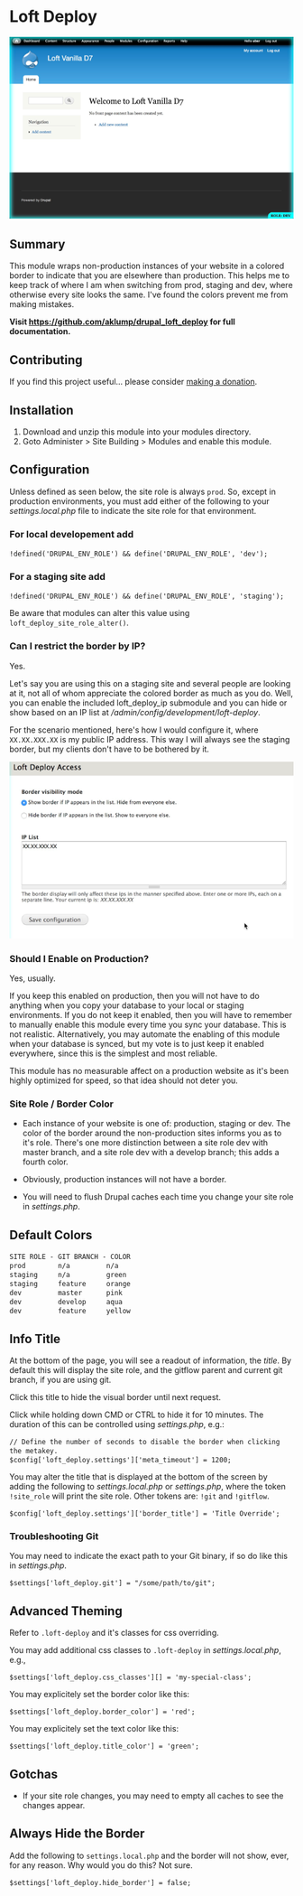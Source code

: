 # Loft Deploy

![loft_deploy](images/screenshot.png)

## Summary
This module wraps non-production instances of your website in a colored border to indicate that you are elsewhere than production.  This helps me to keep track of where I am when switching from prod, staging and dev, where otherwise every site looks the same.  I've found the colors prevent me from making mistakes.

**Visit <https://github.com/aklump/drupal_loft_deploy> for full documentation.**

## Contributing

If you find this project useful... please consider [making a donation](https://www.paypal.com/cgi-bin/webscr?cmd=_s-xclick&hosted_button_id=4E5KZHDQCEUV8&item_name=Gratitude%20for%20aklump%2Floft_deploy).

## Installation

1. Download and unzip this module into your modules directory.
1. Goto Administer > Site Building > Modules and enable this module.

## Configuration

Unless defined as seen below, the site role is always `prod`. So, except in production environments, you must add either of the following to your _settings.local.php_ file to indicate the site role for that environment.

### For local developement add
    
    !defined('DRUPAL_ENV_ROLE') && define('DRUPAL_ENV_ROLE', 'dev');

### For a staging site add
    
    !defined('DRUPAL_ENV_ROLE') && define('DRUPAL_ENV_ROLE', 'staging');

Be aware that modules can alter this value using `loft_deploy_site_role_alter()`.

### Can I restrict the border by IP?

Yes.

Let's say you are using this on a staging site and several people are looking at it, not all of whom appreciate the colored border as much as you do.  Well, you can enable the included loft_deploy_ip submodule and you can hide or show based on an IP list at _/admin/config/development/loft-deploy_.

For the scenario mentioned, here's how I would configure it, where `XX.XX.XXX.XX` is my public IP address.  This way I will always see the staging border, but my clients don't have to be bothered by it.

![IP access](images/by-ip.png)
### Should I Enable on Production?

Yes, usually.

If you keep this enabled on production, then you will not have to do anything when you copy your database to your local or staging environments.  If you do not keep it enabled, then you will have to remember to manually enable this module every time you sync your database.  This is not realistic.  Alternatively, you may automate the enabling of this module when your database is synced, but my vote is to just keep it enabled everywhere, since this is the simplest and most reliable.

This module has no measurable affect on a production website as it's been highly optimized for speed, so that idea should not deter you.

### Site Role / Border Color

* Each instance of your website is one of: production, staging or dev. The color of the border around the non-production sites informs you as to it's role.  There's one more distinction between a site role dev with master branch, and a site role dev with a develop branch; this adds a fourth color.

* Obviously, production instances will not have a border.

* You will need to flush Drupal caches each time you change your site role in _settings.php_.

## Default Colors

    SITE ROLE - GIT BRANCH - COLOR
    prod        n/a         n/a
    staging     n/a         green
    staging     feature     orange
    dev         master      pink
    dev         develop     aqua
    dev         feature     yellow

## Info Title

At the bottom of the page, you will see a readout of information, the _title_. By default this will display the site role, and the gitflow parent and current git branch, if you are using git.

Click this title to hide the visual border until next request.

Click while holding down CMD or CTRL to hide it for 10 minutes.  The duration of this can be controlled using _settings.php_, e.g.:

    // Define the number of seconds to disable the border when clicking the metakey.
    $config['loft_deploy.settings']['meta_timeout'] = 1200;

You may alter the title that is displayed at the bottom of the screen by adding the following to _settings.local.php_ or _settings.php_, where the token `!site_role` will print the site role.  Other tokens are: `!git` and `!gitflow`.

    $config['loft_deploy.settings']['border_title'] = 'Title Override';

### Troubleshooting Git

You may need to indicate the exact path to your Git binary, if so do like this in _settings.php_.

    $settings['loft_deploy.git'] = "/some/path/to/git";

## Advanced Theming

Refer to `.loft-deploy` and it's classes for css overriding.

You may add additional css classes to `.loft-deploy` in _settings.local.php_, e.g.,
    
    $settings['loft_deploy.css_classes'][] = 'my-special-class';

You may explicitely set the border color like this:

    $settings['loft_deploy.border_color'] = 'red';

You may explicitely set the text color like this:

    $settings['loft_deploy.title_color'] = 'green';

## Gotchas

* If your site role changes, you may need to empty all caches to see the changes appear.

## Always Hide the Border

Add the following to `settings.local.php` and the border will not show, ever, for any reason.  Why would you do this? Not sure.

    $settings['loft_deploy.hide_border'] = false;
